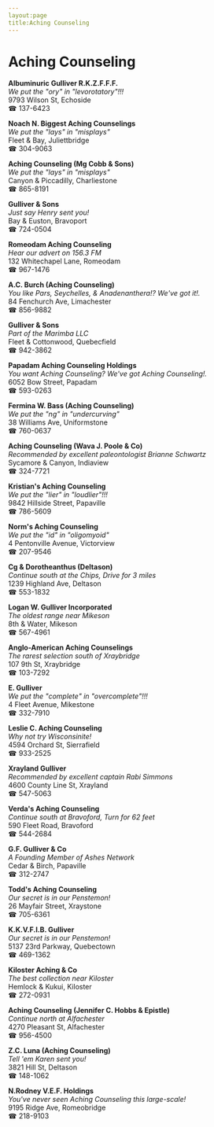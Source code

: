 ```yaml
---
layout:page
title:Aching Counseling
---
```

# Aching Counseling

**Albuminuric Gulliver R.K.Z.F.F.F.**  
_We put the "ory" in "levorotatory"!!!_  
9793 Wilson St, Echoside  
☎ 137-6423



**Noach N. Biggest Aching Counselings**  
_We put the "lays" in "misplays"_  
Fleet & Bay, Juliettbridge  
☎ 304-9063



**Aching Counseling (Mg Cobb & Sons)**  
_We put the "lays" in "misplays"_  
Canyon & Piccadilly, Charliestone  
☎ 865-8191



**Gulliver & Sons**  
_Just say Henry sent you!_  
Bay & Euston, Bravoport  
☎ 724-0504



**Romeodam Aching Counseling**  
_Hear our advert on 156.3 FM_  
132 Whitechapel Lane, Romeodam  
☎ 967-1476



**A.C. Burch (Aching Counseling)**  
_You like Pars, Seychelles, & Anadenanthera!? We've got it!._  
84 Fenchurch Ave, Limachester  
☎ 856-9882



**Gulliver & Sons**  
_Part of the Marimba LLC_  
Fleet & Cottonwood, Quebecfield  
☎ 942-3862



**Papadam Aching Counseling Holdings**  
_You want Aching Counseling? We've got Aching Counseling!._  
6052 Bow Street, Papadam  
☎ 593-0263



**Fermina W. Bass (Aching Counseling)**  
_We put the "ng" in "undercurving"_  
38 Williams Ave, Uniformstone  
☎ 760-0637



**Aching Counseling (Wava J. Poole & Co)**  
_Recommended by excellent paleontologist Brianne Schwartz_  
Sycamore & Canyon, Indiaview  
☎ 324-7721



**Kristian's Aching Counseling**  
_We put the "lier" in "loudlier"!!!_  
9842 Hillside Street, Papaville  
☎ 786-5609



**Norm's Aching Counseling**  
_We put the "id" in "oligomyoid"_  
4 Pentonville Avenue, Victorview  
☎ 207-9546



**Cg & Dorotheanthus (Deltason)**  
_Continue south at the Chips, Drive for 3 miles_  
1239 Highland Ave, Deltason  
☎ 553-1832



**Logan W. Gulliver Incorporated**  
_The oldest range near Mikeson_  
8th & Water, Mikeson  
☎ 567-4961



**Anglo-American Aching Counselings**  
_The rarest selection south of Xraybridge_  
107 9th St, Xraybridge  
☎ 103-7292



**E. Gulliver**  
_We put the "complete" in "overcomplete"!!!_  
4 Fleet Avenue, Mikestone  
☎ 332-7910



**Leslie C. Aching Counseling**  
_Why not try Wisconsinite!_  
4594 Orchard St, Sierrafield  
☎ 933-2525



**Xrayland Gulliver**  
_Recommended by excellent captain Rabi Simmons_  
4600 County Line St, Xrayland  
☎ 547-5063



**Verda's Aching Counseling**  
_Continue south at Bravoford, Turn for 62 feet_  
590 Fleet Road, Bravoford  
☎ 544-2684



**G.F. Gulliver & Co**  
_A Founding Member of Ashes Network_  
Cedar & Birch, Papaville  
☎ 312-2747



**Todd's Aching Counseling**  
_Our secret is in our Penstemon!_  
26 Mayfair Street, Xraystone  
☎ 705-6361



**K.K.V.F.I.B. Gulliver**  
_Our secret is in our Penstemon!_  
5137 23rd Parkway, Quebectown  
☎ 469-1362



**Kiloster Aching & Co**  
_The best collection near Kiloster_  
Hemlock & Kukui, Kiloster  
☎ 272-0931



**Aching Counseling (Jennifer C. Hobbs & Epistle)**  
_Continue north at Alfachester_  
4270 Pleasant St, Alfachester  
☎ 956-4500



**Z.C. Luna (Aching Counseling)**  
_Tell 'em Karen sent you!_  
3821 Hill St, Deltason  
☎ 148-1062



**N.Rodney V.E.F. Holdings**  
_You've never seen Aching Counseling this large-scale!_  
9195 Ridge Ave, Romeobridge  
☎ 218-9103



